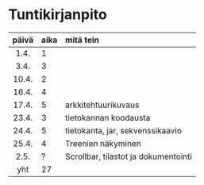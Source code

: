 # Tuntikirjanpito

| päivä | aika | mitä tein  |
| :----:|:-----| :-----|
| 1.4. | 1    |  |
| 3.4. | 3    |  |
| 10.4. | 2    |  |
| 16.4. | 4    |  |
| 17.4. | 5    | arkkitehtuurikuvaus |
| 23.4. | 3    | tietokannan koodausta |
| 24.4.| 5    | tietokanta, jar, sekvenssikaavio |
| 25.4.| 4    | Treenien näkyminen |
| 2.5. | ? | Scrollbar, tilastot ja dokumentointi |
| yht   | 27   | | 
